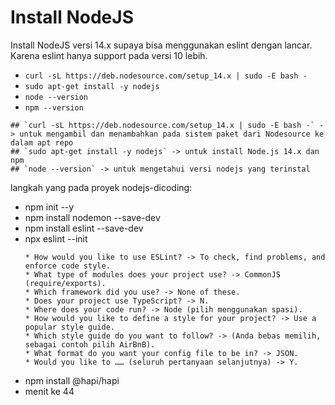 # Install NodeJS
Install NodeJS versi 14.x supaya bisa menggunakan eslint dengan lancar. Karena eslint hanya support pada versi 10 lebih.
* `curl -sL https://deb.nodesource.com/setup_14.x | sudo -E bash -`
* `sudo apt-get install -y nodejs`
* `node --version`
* `npm --version`
```
## `curl -sL https://deb.nodesource.com/setup_14.x | sudo -E bash -` -> untuk mengambil dan menambahkan pada sistem paket dari Nodesource ke dalam apt repo
## `sudo apt-get install -y nodejs` -> untuk install Node.js 14.x dan npm
## `node --version` -> untuk mengetahui versi nodejs yang terinstal
```

langkah yang pada proyek nodejs-dicoding:
- npm init --y
- npm install nodemon --save-dev
- npm install eslint --save-dev
- npx eslint --init
    ```
    * How would you like to use ESLint? -> To check, find problems, and enforce code style.
    * What type of modules does your project use? -> CommonJS (require/exports).
    * Which framework did you use? -> None of these. 
    * Does your project use TypeScript? -> N.
    * Where does your code run? -> Node (pilih menggunakan spasi).
    * How would you like to define a style for your project? -> Use a popular style guide.
    * Which style guide do you want to follow? -> (Anda bebas memilih, sebagai contoh pilih AirBnB).
    * What format do you want your config file to be in? -> JSON.
    * Would you like to …… (seluruh pertanyaan selanjutnya) -> Y.
    ```
- npm install @hapi/hapi
- menit ke 44
